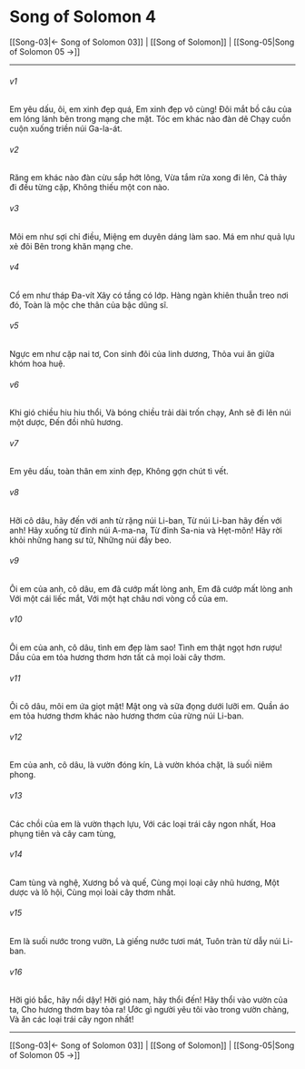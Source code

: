 # Song of Solomon 4

[[Song-03|← Song of Solomon 03]] | [[Song of Solomon]] | [[Song-05|Song of Solomon 05 →]]
***



###### v1 
Em yêu dấu, ôi, em xinh đẹp quá, Em xinh đẹp vô cùng! Đôi mắt bồ câu của em lóng lánh bên trong mạng che mặt. Tóc em khác nào đàn dê Chạy cuồn cuộn xuống triền núi Ga-la-át. 

###### v2 
Răng em khác nào đàn cừu sắp hớt lông, Vừa tắm rửa xong đi lên, Cả thảy đi đều từng cặp, Không thiếu một con nào. 

###### v3 
Môi em như sợi chỉ điều, Miệng em duyên dáng làm sao. Má em như quả lựu xẻ đôi Bên trong khăn mạng che. 

###### v4 
Cổ em như tháp Đa-vít Xây có tầng có lớp. Hàng ngàn khiên thuẫn treo nơi đó, Toàn là mộc che thân của bậc dũng sĩ. 

###### v5 
Ngực em như cặp nai tơ, Con sinh đôi của linh dương, Thỏa vui ăn giữa khóm hoa huệ. 

###### v6 
Khi gió chiều hiu hiu thổi, Và bóng chiều trải dài trốn chạy, Anh sẽ đi lên núi một dược, Đến đồi nhũ hương. 

###### v7 
Em yêu dấu, toàn thân em xinh đẹp, Không gợn chút tì vết. 

###### v8 
Hỡi cô dâu, hãy đến với anh từ rặng núi Li-ban, Từ núi Li-ban hãy đến với anh! Hãy xuống từ đỉnh núi A-ma-na, Từ đỉnh Sa-nia và Hẹt-môn! Hãy rời khỏi những hang sư tử, Những núi đầy beo. 

###### v9 
Ôi em của anh, cô dâu, em đã cướp mất lòng anh, Em đã cướp mất lòng anh Với một cái liếc mắt, Với một hạt châu nơi vòng cổ của em. 

###### v10 
Ôi em của anh, cô dâu, tình em đẹp làm sao! Tình em thật ngọt hơn rượu! Dầu của em tỏa hương thơm hơn tất cả mọi loài cây thơm. 

###### v11 
Ôi cô dâu, môi em ứa giọt mật! Mật ong và sữa đọng dưới lưỡi em. Quần áo em tỏa hương thơm khác nào hương thơm của rừng núi Li-ban. 

###### v12 
Em của anh, cô dâu, là vườn đóng kín, Là vườn khóa chặt, là suối niêm phong. 

###### v13 
Các chồi của em là vườn thạch lựu, Với các loại trái cây ngon nhất, Hoa phụng tiên và cây cam tùng, 

###### v14 
Cam tùng và nghệ, Xương bồ và quế, Cùng mọi loại cây nhũ hương, Một dược và lô hội, Cùng mọi loài cây thơm nhất. 

###### v15 
Em là suối nước trong vườn, Là giếng nước tươi mát, Tuôn tràn từ dẫy núi Li-ban. 

###### v16 
Hỡi gió bắc, hãy nổi dậy! Hỡi gió nam, hãy thổi đến! Hãy thổi vào vườn của ta, Cho hương thơm bay tỏa ra! Ước gì người yêu tôi vào trong vườn chàng, Và ăn các loại trái cây ngon nhất!

***
[[Song-03|← Song of Solomon 03]] | [[Song of Solomon]] | [[Song-05|Song of Solomon 05 →]]
